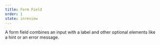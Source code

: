 ```yaml
---
title: Form Field
order: 1
state: inreview
---
```

A form field combines an input with a label and other optional elements like a hint or an error message.
